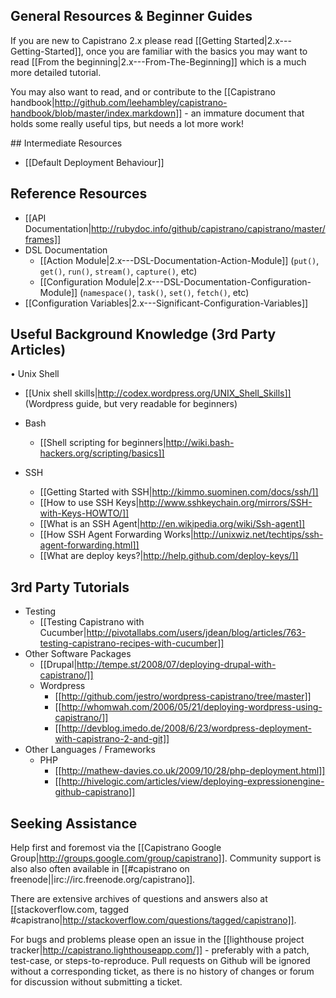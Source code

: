 ## General Resources & Beginner Guides

If you are new to Capistrano 2.x please read [[Getting Started|2.x---Getting-Started]], once you are familiar with the basics you may want to read [[From the beginning|2.x---From-The-Beginning]] which is a much more detailed tutorial.

You may also want to read, and or contribute to the [[Capistrano handbook|http://github.com/leehambley/capistrano-handbook/blob/master/index.markdown]] - an immature document that holds some really useful tips, but needs a lot more work!

## Intermediate Resources

* [[Default Deployment Behaviour]]

## Reference Resources

* [[API Documentation|http://rubydoc.info/github/capistrano/capistrano/master/frames]]
* DSL Documentation
  * [[Action Module|2.x---DSL-Documentation-Action-Module]] (`put()`, `get()`, `run()`, `stream()`, `capture()`, etc)
  * [[Configuration Module|2.x---DSL-Documentation-Configuration-Module]] (`namespace()`, `task()`, `set()`, `fetch()`, etc)
* [[Configuration Variables|2.x---Significant-Configuration-Variables]]

## Useful Background Knowledge (3rd Party Articles)

• Unix Shell
  * [[Unix shell skills|http://codex.wordpress.org/UNIX_Shell_Skills]] (Wordpress guide, but very readable for beginners)

* Bash 
  * [[Shell scripting for beginners|http://wiki.bash-hackers.org/scripting/basics]]

* SSH
  * [[Getting Started with SSH|http://kimmo.suominen.com/docs/ssh/]]
  * [[How to use SSH Keys|http://www.sshkeychain.org/mirrors/SSH-with-Keys-HOWTO/]]
  * [[What is an SSH Agent|http://en.wikipedia.org/wiki/Ssh-agent]]
  * [[How SSH Agent Forwarding Works|http://unixwiz.net/techtips/ssh-agent-forwarding.html]]
  * [[What are deploy keys?|http://help.github.com/deploy-keys/]]

## 3rd Party Tutorials

* Testing
  * [[Testing Capistrano with Cucumber|http://pivotallabs.com/users/jdean/blog/articles/763-testing-capistrano-recipes-with-cucumber]]
* Other Software Packages
  * [[Drupal|http://tempe.st/2008/07/deploying-drupal-with-capistrano/]] 
  * Wordpress
    * [[http://github.com/jestro/wordpress-capistrano/tree/master]]
    * [[http://whomwah.com/2006/05/21/deploying-wordpress-using-capistrano/]]
    * [[http://devblog.imedo.de/2008/6/23/wordpress-deployment-with-capistrano-2-and-git]]
* Other Languages / Frameworks
  * PHP
    * [[http://mathew-davies.co.uk/2009/10/28/php-deployment.html]]
    * [[http://hivelogic.com/articles/view/deploying-expressionengine-github-capistrano]]

## Seeking Assistance

Help first and foremost via the [[Capistrano Google Group|http://groups.google.com/group/capistrano]]. Community support is also also often available in [[#capistrano on freenode||irc://irc.freenode.org/capistrano]].

There are extensive archives of questions and answers also at [[stackoverflow.com, tagged #capistrano|http://stackoverflow.com/questions/tagged/capistrano]].

For bugs and problems please open an issue in the [[lighthouse project tracker|http://capistrano.lighthouseapp.com/]] - preferably with a patch, test-case, or steps-to-reproduce. Pull requests on Github will be ignored without a corresponding ticket, as there is no history of changes or forum for discussion without submitting a ticket.
